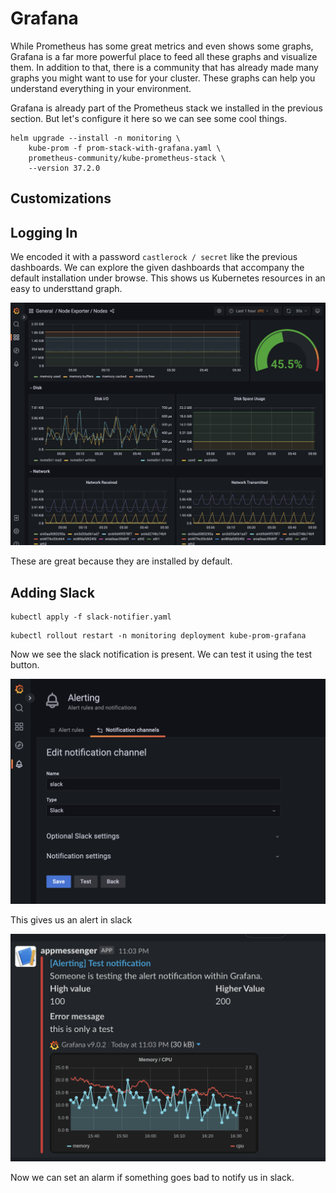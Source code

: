 # Grafana

While Prometheus has some great metrics and even shows some graphs, Grafana is a far more powerful place to feed all these graphs and visualize them.  In addition to that, there is a community that has already made many graphs you might want to use for your cluster.  These graphs can help you understand everything in your environment.  

Grafana is already part of the Prometheus stack we installed in the previous section.  But let's configure it here so we can see some cool things. 

```
helm upgrade --install -n monitoring \
	kube-prom -f prom-stack-with-grafana.yaml \
	prometheus-community/kube-prometheus-stack \
	--version 37.2.0
```

## Customizations


## Logging In

We encoded it with a password `castlerock / secret` like the previous dashboards.  We can explore the given dashboards that accompany the default installation under browse.  This shows us Kubernetes resources in an easy to understtand graph. 

![](../images/mo/grafana01.png)

These are great because they are installed by default.  


## Adding Slack

```
kubectl apply -f slack-notifier.yaml
```


```
kubectl rollout restart -n monitoring deployment kube-prom-grafana
```
Now we see the slack notification is present.  We can test it using the test button. 

![](../images/mo/grafana02.png)

This gives us an alert in slack

![](../images/mo/grafana03.png)

Now we can set an alarm if something goes bad to notify us in slack. 



